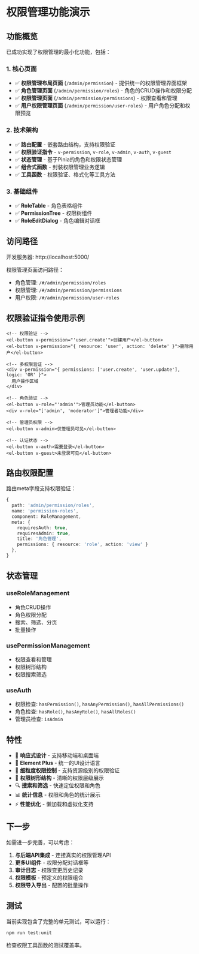 # 权限管理功能演示

## 功能概览

已成功实现了权限管理的最小化功能，包括：

### 1. 核心页面
- ✅ **权限管理布局页面** (`/admin/permission`) - 提供统一的权限管理界面框架
- ✅ **角色管理页面** (`/admin/permission/roles`) - 角色的CRUD操作和权限分配
- ✅ **权限管理页面** (`/admin/permission/permissions`) - 权限查看和管理
- ✅ **用户权限管理页面** (`/admin/permission/user-roles`) - 用户角色分配和权限预览

### 2. 技术架构
- ✅ **路由配置** - 嵌套路由结构，支持权限验证
- ✅ **权限验证指令** - `v-permission`, `v-role`, `v-admin`, `v-auth`, `v-guest`
- ✅ **状态管理** - 基于Pinia的角色和权限状态管理
- ✅ **组合式函数** - 封装权限管理业务逻辑
- ✅ **工具函数** - 权限验证、格式化等工具方法

### 3. 基础组件
- ✅ **RoleTable** - 角色表格组件
- ✅ **PermissionTree** - 权限树组件
- ✅ **RoleEditDialog** - 角色编辑对话框

## 访问路径

开发服务器: http://localhost:5000/

权限管理页面访问路径：
- 角色管理: `/#/admin/permission/roles`
- 权限管理: `/#/admin/permission/permissions`
- 用户权限: `/#/admin/permission/user-roles`

## 权限验证指令使用示例

```vue
<!-- 权限验证 -->
<el-button v-permission="'user.create'">创建用户</el-button>
<el-button v-permission="{ resource: 'user', action: 'delete' }">删除用户</el-button>

<!-- 多权限验证 -->
<div v-permission="{ permissions: ['user.create', 'user.update'], logic: 'OR' }">
  用户操作区域
</div>

<!-- 角色验证 -->
<el-button v-role="'admin'">管理员功能</el-button>
<div v-role="['admin', 'moderator']">管理者功能</div>

<!-- 管理员权限 -->
<el-button v-admin>仅管理员可见</el-button>

<!-- 认证状态 -->
<el-button v-auth>需要登录</el-button>
<el-button v-guest>未登录可见</el-button>
```

## 路由权限配置

路由meta字段支持权限验证：

```typescript
{
  path: 'admin/permission/roles',
  name: 'permission-roles',
  component: RoleManagement,
  meta: { 
    requiresAuth: true, 
    requiresAdmin: true, 
    title: '角色管理',
    permissions: { resource: 'role', action: 'view' }
  },
}
```

## 状态管理

### useRoleManagement
- 角色CRUD操作
- 角色权限分配
- 搜索、筛选、分页
- 批量操作

### usePermissionManagement  
- 权限查看和管理
- 权限树形结构
- 权限搜索筛选

### useAuth
- 权限检查: `hasPermission()`, `hasAnyPermission()`, `hasAllPermissions()`
- 角色检查: `hasRole()`, `hasAnyRole()`, `hasAllRoles()`
- 管理员检查: `isAdmin`

## 特性

- 📱 **响应式设计** - 支持移动端和桌面端
- 🎨 **Element Plus** - 统一的UI设计语言
- 🔐 **细粒度权限控制** - 支持资源级别的权限验证
- 🌳 **权限树形结构** - 清晰的权限层级展示
- 🔍 **搜索和筛选** - 快速定位权限和角色
- 📊 **统计信息** - 权限和角色的统计展示
- ⚡ **性能优化** - 懒加载和虚拟化支持

## 下一步

如需进一步完善，可以考虑：

1. **与后端API集成** - 连接真实的权限管理API
2. **更多UI组件** - 权限分配对话框等
3. **审计日志** - 权限变更历史记录
4. **权限模板** - 预定义的权限组合
5. **权限导入导出** - 配置的批量操作

## 测试

当前实现包含了完整的单元测试，可以运行：

```bash
npm run test:unit
```

检查权限工具函数的测试覆盖率。